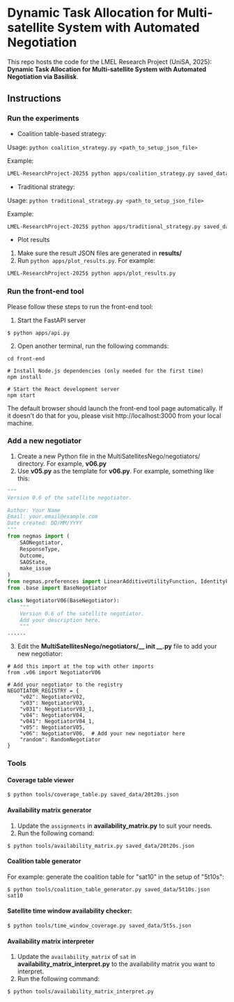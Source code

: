 # Dynamic Task Allocation for Multi-satellite System with Automated Negotiation

This repo hosts the code for the LMEL Research Project (UniSA, 2025): **Dynamic Task Allocation for Multi-satellite System with Automated Negotiation via Basilisk**.

## Instructions

### Run the experiments

* Coalition table-based strategy:

Usage: `python coalition_strategy.py <path_to_setup_json_file>`

Example:
```bash
LMEL-ResearchProject-2025$ python apps/coalition_strategy.py saved_data/10t5s.json
```

* Traditional strategy:

Usage: `python traditional_strategy.py <path_to_setup_json_file>`

Example:
```bash
LMEL-ResearchProject-2025$ python apps/traditional_strategy.py saved_data/5t5s.json
```

* Plot results

1. Make sure the result JSON files are generated in **results/**
2. Run `python apps/plot_results.py`. For example:
```bash
LMEL-ResearchProject-2025$ python apps/plot_results.py
```

### Run the front-end tool

Please follow these steps to run the front-end tool:

1. Start the FastAPI server
```
$ python apps/api.py
```

2. Open another terminal, run the following commands:
```
cd front-end

# Install Node.js dependencies (only needed for the first time)
npm install

# Start the React development server
npm start
```

The default browser should launch the front-end tool page automatically. If it doesn't do that for you, please visit http://localhost:3000 from your local machine.

### Add a new negotiator

1. Create a new Python file in the MultiSatellitesNego/negotiators/ directory. For example, **v06.py**
2. Use **v05.py** as the template for **v06.py**. For example, something like this:

```python
"""
Version 0.6 of the satellite negotiator.

Author: Your Name
Email: your.email@example.com
Date created: DD/MM/YYYY
"""
from negmas import (
    SAONegotiator, 
    ResponseType, 
    Outcome, 
    SAOState,
    make_issue
)
from negmas.preferences import LinearAdditiveUtilityFunction, IdentityFun
from .base import BaseNegotiator

class NegotiatorV06(BaseNegotiator):
    """
    Version 0.6 of the satellite negotiator.
    Add your description here.
    """
......
```

3. Edit the **MultiSatellitesNego/negotiators/__ init __.py** file to add your new negotiator:
```
# Add this import at the top with other imports
from .v06 import NegotiatorV06

# Add your negotiator to the registry
NEGOTIATOR_REGISTRY = {
    "v02": NegotiatorV02,
    "v03": NegotiatorV03,
    "v031": NegotiatorV03_1,
    "v04": NegotiatorV04,
    "v041": NegotiatorV04_1,
    "v05": NegotiatorV05,
    "v06": NegotiatorV06,  # Add your new negotiator here
    "random": RandomNegotiator
}
```

### Tools

#### Coverage table viewer

`$ python tools/coverage_table.py saved_data/20t20s.json `

#### Availability matrix generator

1. Update the `assignments` in **availability_matrix.py** to suit your needs.
2. Run the following comand:

`$ python tools/availability_matrix.py saved_data/20t20s.json`

#### Coalition table generator

For example: generate the coalition table for "sat10" in the setup of "5t10s":

`$ python tools/coalition_table_generator.py saved_data/5t10s.json sat10`

#### Satellite time window availability checker:

`$ python tools/time_window_coverage.py saved_data/5t5s.json`

#### Availability matrix interpreter

1. Update the `availability_matrix` of `sat` in **availability_matrix_interpret.py** to the availability matrix you want to interpret.
2. Run the following command:

`$ python tools/availability_matrix_interpret.py`
